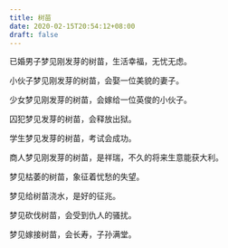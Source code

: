 ```yaml
---
title: 树苗
date: 2020-02-15T20:54:12+08:00
draft: false
---
```


已婚男子梦见刚发芽的树苗，生活幸福，无忧无虑。


小伙子梦见刚发芽的树苗，会娶一位美貌的妻子。


少女梦见刚发芽的树苗，会嫁给一位英俊的小伙子。


囚犯梦见发芽的树苗，会释放出狱。


学生梦见发芽的树苗，考试会成功。


商人梦见刚发芽的树苗，是祥瑞，不久的将来生意能获大利。


梦见枯萎的树苗，象征着忧愁的失望。


梦见给树苗浇水，是好的征兆。


梦见砍伐树苗，会受到仇人的骚扰。


梦见嫁接树苗，会长寿，子孙满堂。
